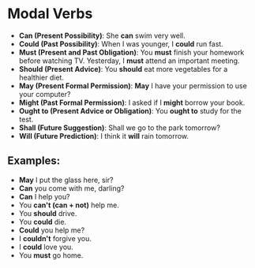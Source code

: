 # Modal Verbs

* **Can (Present Possibility)**: She **can** swim very well.
* **Could (Past Possibility)**: When I was younger, I **could** run fast.
* **Must (Present and Past Obligation)**: You **must** finish your homework before watching TV. Yesterday, I **must** attend an important meeting.
* **Should (Present Advice)**: You **should** eat more vegetables for a healthier diet.
* **May (Present Formal Permission)**: **May** I have your permission to use your computer?
* **Might (Past Formal Permission)**: I asked if I **might** borrow your book.
* **Ought to (Present Advice or Obligation)**: You **ought to** study for the test.
* **Shall (Future Suggestion)**: Shall we go to the park tomorrow?
* **Will (Future Prediction)**: I think it **will** rain tomorrow.

## Examples:

* **May** I put the glass here, sir?
* **Can** you come with me, darling?
* **Can** I help you?
* You **can't (can + not)** help me.
* You **should** drive.
* You **could** die.
* **Could** you help me?
* I **couldn't** forgive you.
* I **could** love you.
* You **must** go home.

